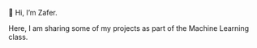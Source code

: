 👋 Hi, I’m Zafer.

 Here, I am sharing some of my projects as part of the Machine Learning class. 




